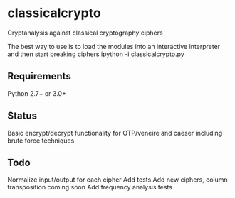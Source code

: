 classicalcrypto
===============

Cryptanalysis against classical cryptography ciphers

The best way to use is to load the modules into an interactive interpreter and then start breaking ciphers
	ipython -i classicalcrypto.py


Requirements
------------
Python 2.7+ or 3.0+

Status
------
Basic encrypt/decrypt functionality for OTP/veneire and caeser including brute force techniques

Todo
----
Normalize input/output for each cipher
Add tests
Add new ciphers, column transposition coming soon
Add frequency analysis tests
